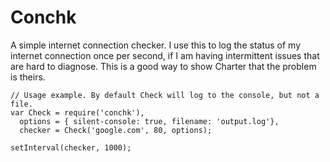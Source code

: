 # Conchk

A simple internet connection checker. I use this to log the status of my
internet connection once per second, if I am having intermittent issues that
are hard to diagnose. This is a good way to show Charter that the problem
is theirs.

    // Usage example. By default Check will log to the console, but not a file.
    var Check = require('conchk'),
      options = { silent-console: true, filename: 'output.log'},
      checker = Check('google.com', 80, options);

    setInterval(checker, 1000);

